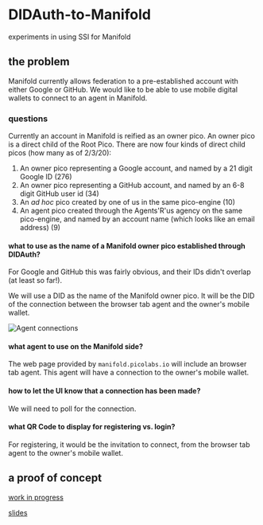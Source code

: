 # DIDAuth-to-Manifold
experiments in using SSI for Manifold

## the problem

Manifold currently allows federation to a pre-established account with either
Google or GitHub.
We would like to be able to use mobile digital wallets
to connect to an agent in Manifold.

### questions

Currently an account in Manifold is reified as an owner pico.
An owner pico is a direct child of the Root Pico.
There are now four kinds of direct child picos (how many as of 2/3/20):

1. An owner pico representing a Google account, and named by a 21 digit Google ID (276)
1. An owner pico representing a GitHub account, and named by an 6-8 digit GitHub user id (34)
1. An _ad hoc_ pico created by one of us in the same pico-engine (10)
1. An agent pico created through the Agents'R'us agency on the same pico-engine, and named by an account name (which looks like an email address) (9)

#### what to use as the name of a Manifold owner pico established through DIDAuth?

For Google and GitHub this was fairly obvious, and their IDs didn't overlap (at least so far!).

We will use a DID as the name of the Manifold owner pico. It will be the DID of the connection between the browser tab agent and the owner's mobile wallet.

![Agent connections](https://picolab.github.io/DIDAuth-to-Manifold/agents.png)

#### what agent to use on the Manifold side?

The web page provided by `manifold.picolabs.io` will include an browser tab agent. This agent will have a connection to the owner's mobile wallet.

#### how to let the UI know that a connection has been made?

We will need to poll for the connection.

#### what QR Code to display for registering vs. login?

For registering, it would be the invitation to connect, from the browser tab agent to the owner's mobile wallet.

## a proof of concept

[work in progress](https://picolab.github.io/DIDAuth-to-Manifold/)

[slides](https://docs.google.com/presentation/d/1d__yVgGewLzOVV8Kt1JrSy8y85Wy1DO61PCAR6sOcsw/edit?usp=sharing)

